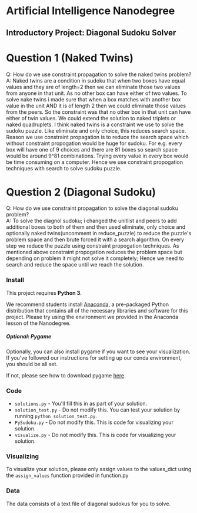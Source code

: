# Artificial Intelligence Nanodegree
## Introductory Project: Diagonal Sudoku Solver

# Question 1 (Naked Twins)
Q: How do we use constraint propagation to solve the naked twins problem?  
A: Naked twins are a condition in sudoku that when two boxes have equal values and they are of length=2 then we can eliminate those two values from anyone in that unit.
   As no other box can have either of two values. 
   To solve nake twins i made sure that when a box matches with another box value in the unit AND it is of length 2 then we could eliminate those values from the peers.
   So the constraint was that no other box in that unit can have either of twin values. We could extend the solution to naked triplets or naked quadruplets.
   I think naked twins is a constraint we use to solve the sudoku puzzle. Like eliminate and only choice, this reduces search space.
   Reason we use constraint propagation is to reduce the search space which without constraint propogation would be huge for sudoku.
   For e.g. every box will have one of 9 choices and there are 81 boxes so search space would be around 9^81 combinations. 
   Trying every value in every box would be time consuming on a computer. Hence we use constraint propogation techniques with search to solve sudoku puzzle.



# Question 2 (Diagonal Sudoku)
Q: How do we use constraint propagation to solve the diagonal sudoku problem?  
A: To solve the diagnol sudoku; i changed the unitlist and peers to add additional boxes to both of them and then used eliminate, only choice and 
   optionally naked twins(uncomment in reduce_puzzle) to reduce the puzzle's problem space and then brute forced it with a search algorithm.
   On every step we reduce the puzzle using constraint propogation techniques. 
   As mentioned above constraint propogation reduces the problem space but depending on problem it might not solve it completely; Hence we need to search and reduce the space 
   until we reach the solution.

### Install

This project requires **Python 3**.

We recommend students install [Anaconda](https://www.continuum.io/downloads), a pre-packaged Python distribution that contains all of the necessary libraries and software for this project. 
Please try using the environment we provided in the Anaconda lesson of the Nanodegree.

##### Optional: Pygame

Optionally, you can also install pygame if you want to see your visualization. If you've followed our instructions for setting up our conda environment, you should be all set.

If not, please see how to download pygame [here](http://www.pygame.org/download.shtml).

### Code

* `solutions.py` - You'll fill this in as part of your solution.
* `solution_test.py` - Do not modify this. You can test your solution by running `python solution_test.py`.
* `PySudoku.py` - Do not modify this. This is code for visualizing your solution.
* `visualize.py` - Do not modify this. This is code for visualizing your solution.

### Visualizing

To visualize your solution, please only assign values to the values_dict using the ```assign_values``` function provided in function.py

### Data

The data consists of a text file of diagonal sudokus for you to solve.